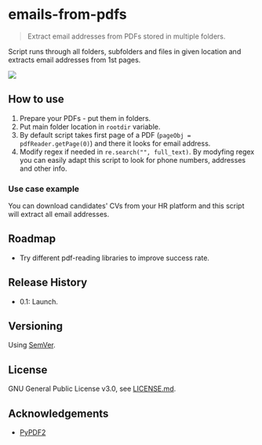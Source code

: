 # emails-from-pdfs

>Extract email addresses from PDFs stored in multiple folders.

Script runs through all folders, subfolders and files in given location and extracts email addresses from 1st pages.

![](https://i.ibb.co/KLyVzzS/Whats-App-Image-2019-11-29-at-14-06-55.jpg)

## How to use

1) Prepare your PDFs - put them in folders.
2) Put main folder location in `rootdir` variable.
3) By default script takes first page of a PDF (`pageObj = pdfReader.getPage(0)`) and there it looks for email address.
4) Modify regex if needed in `re.search("", full_text)`. By modyfing regex you can easily adapt this script to look for phone numbers, addresses and other info.

### Use case example

You can download candidates' CVs from your HR platform and this script will extract all email addresses.

## Roadmap

- Try different pdf-reading libraries to improve success rate.

## Release History

- 0.1: Launch.

## Versioning

Using [SemVer](http://semver.org/).

## License

GNU General Public License v3.0, see [LICENSE.md](https://github.com/vardecab/emails-from-pdfs/blob/master/LICENSE).

## Acknowledgements

- [PyPDF2](https://pypi.org/project/PyPDF2/)
